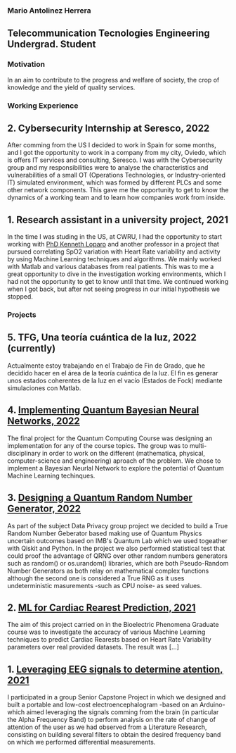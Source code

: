 ### Mario Antolinez Herrera
## Telecommunication Tecnologies Engineering Undergrad. Student

### Motivation
In an aim to contribute to the progress and welfare of society, the crop of knowledge and the yield of quality services.  

### Working Experience
## 2. Cybersecurity Internship at Seresco, 2022
After comming from the US I decided to work in Spain for some months, and I got the opportunity to work in a company from my city, Oviedo, which is offers IT services and consulting, Seresco. I was with the Cybersecurity group and my responsibilities were to analyse the characteristics and  vulnerabilities of a small OT (Operations Technologies, or Industry-oriented IT) simulated environment, which was formed by different PLCs and some other network components. This gave me the opportunity to get to know the dynamics of a working team and to learn how companies work from inside. 

## 1. Research assistant in a university project, 2021
In the time I was studing in the US, at CWRU, I had the opportunity to start working with [PhD Kenneth Loparo](https://en.wikipedia.org/wiki/Kenneth_A._Loparo) and another professor in a project that pursued correlating SpO2 variation with Heart Rate variability and activity by using Machine Learning techniques and algorithms. We mainly worked with Matlab and various databases from real patients. This was to me a great opportunity to dive in the investigation working environments, which I had not the opportunity to get to know until that time. We continued working when I got back, but after not seeing progress in our initial hypothesis we stopped. 


### Projects
## 5. TFG, Una teoría cuántica de la luz, 2022 (currently)
Actualmente estoy trabajando en el Trabajo de Fin de Grado, que he decidido hacer en el área de la teoría cuántica de la luz. El fin es generar unos estados coherentes de la luz en el vacío (Estados de Fock) mediante simulaciones con Matlab.

## 4. [Implementing Quantum Bayesian Neural Networks, 2022](https://github.com/marioantolinezh/)
The final project for the Quantum Computing Course was designing an implementation for any of the course topics. The group was to multi-disciplinary in order to work on the different (mathematica, physical, computer-science and engineering) aproach of the problem. We chose to implement a Bayesian Neurlal Network to explore the potential of Quantum Machine Learning techinques.

## 3. [Designing a Quantum Random Number Generator, 2022](https://github.com/marioantolinezh/QRNG)
As part of the subject Data Privacy group project we decided to build a True Random Number Geberator based making use of Quantum Physics uncertain outcomes based on IMB's Quantum Lab which we used togeather with Qiskit and Python. In the project we also performed statistical test that could proof the advantage of QRNG over other random numbers generators such as random() or os.urandom() libraries, which are both Pseudo-Random Number Generators as both relay on mathematical complex functions although the second one is considered a True RNG as it uses undeterministic masurements -such as CPU noise- as seed values. 

## 2. [ML for Cardiac Rearest Prediction, 2021](https://github.com/marioantolinezh/Cardiac-Rearrests-Prediction-Using-HRV-and-ML-Algorithms)
The aim of this project carried on in the Bioelectric Phenomena Graduate course was to investigate the accuracy of various Machine Learning techniques to predict Cardiac Rearests based on Heart Rate Variability parameters over real provided datasets. 
The result was [...]

## 1. [Leveraging EEG signals to determine atention, 2021](https://github.com/marioantolinezh/leveragin-EEG-signals-to-determine-atention)
I participated in a group Senior Capstone Project in which we designed and built a portable and low-cost electroencephalogram -based on an Arduino- which aimed leveraging the signals comming from the brain (in particular the Alpha Frequency Band) to perform analysis on the rate of change of attention of the user as we had observed from a Literature Research, consisting on building several filters to obtain the desired frequency band on which we performed differential measurements. 

